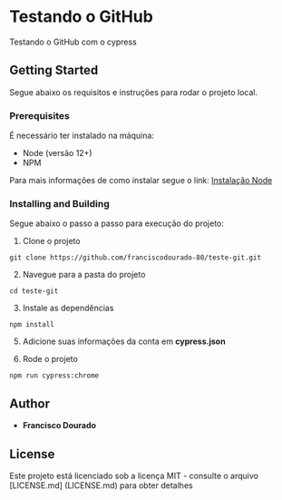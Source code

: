 # Testando o GitHub

Testando o GitHub com o cypress

## Getting Started

Segue abaixo os requisitos e instruções para rodar o projeto local.

### Prerequisites

É necessário ter instalado na máquina:
- Node (versão 12+)
- NPM

Para mais informações de como instalar segue o link:
[Instalação Node](https://nodejs.org)

### Installing and Building

Segue abaixo o passo a passo para execução do projeto:

1. Clone o projeto

```
git clone https://github.com/franciscodourado-80/teste-git.git
```

2. Navegue para a pasta do projeto

```
cd teste-git
```

3. Instale as dependências
```
npm install
```
5. Adicione suas informações da conta em **cypress.json**

4. Rode o projeto
```
npm run cypress:chrome
```

## Author

* **Francisco Dourado** 

## License

Este projeto está licenciado sob a licença MIT - consulte o arquivo [LICENSE.md] (LICENSE.md) para obter detalhes
